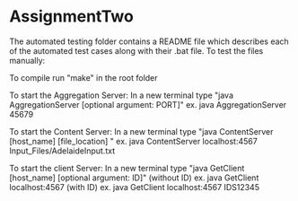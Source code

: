 # AssignmentTwo
The automated testing folder contains a README file which describes each of the automated test cases along with their .bat file. 
To test the files manually: 

To compile run "make" in the root folder

To start the Aggregation Server:
In a new terminal type "java AggregationServer [optional argument: PORT]"
                        ex. java AggregationServer 45679

To start the Content Server:
In a new terminal type "java ContentServer [host_name] [file_location] "
                        ex. java ContentServer localhost:4567 Input_Files/AdelaideInput.txt

To start the client Server:
In a new terminal type "java GetClient [host_name] [optional argument: ID]"
                        (without ID) ex. java GetClient localhost:4567
                        (with ID) ex. java GetClient localhost:4567 IDS12345